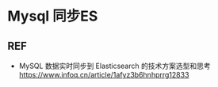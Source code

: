 # Mysql 同步ES

## REF
* MySQL 数据实时同步到 Elasticsearch 的技术方案选型和思考 https://www.infoq.cn/article/1afyz3b6hnhprrg12833